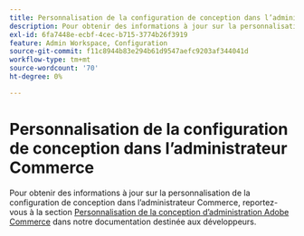 ```yaml
---
title: Personnalisation de la configuration de conception dans l’administrateur Commerce
description: Pour obtenir des informations à jour sur la personnalisation de la configuration de la conception dans l’administrateur de Commerce, reportez-vous à la section [Personnaliser la conception de l’administrateur Adobe Commerce](https://devdocs.magento.com/guides/v2.4/howdoi/admin/customize_admin.html) dans notre documentation destinée aux développeurs.
exl-id: 6fa7448e-ecbf-4cec-b715-3774b26f3919
feature: Admin Workspace, Configuration
source-git-commit: f11c8944b83e294b61d9547aefc9203af344041d
workflow-type: tm+mt
source-wordcount: '70'
ht-degree: 0%

---
```


# Personnalisation de la configuration de conception dans l’administrateur Commerce

Pour obtenir des informations à jour sur la personnalisation de la configuration de conception dans l’administrateur Commerce, reportez-vous à la section [Personnalisation de la conception d’administration Adobe Commerce](https://devdocs.magento.com/guides/v2.4/howdoi/admin/customize_admin.html) dans notre documentation destinée aux développeurs.
